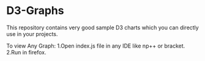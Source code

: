 # D3-Graphs
This repository contains very good sample D3 charts which you can directly use in your projects.


To view Any Graph:
1.Open index.js file in any IDE like np++ or bracket.
2.Run in firefox.
